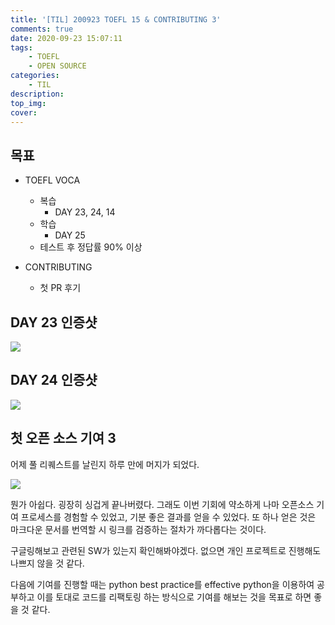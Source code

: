 ```yaml
---
title: '[TIL] 200923 TOEFL 15 & CONTRIBUTING 3'
comments: true
date: 2020-09-23 15:07:11
tags:
    - TOEFL
    - OPEN SOURCE
categories:
    - TIL
description:
top_img:
cover:
---
```

## 목표
- TOEFL VOCA 
    - 복습
        - DAY 23, 24, 14
    - 학습
        - DAY 25
    - 테스트 후 정답률 90% 이상

- CONTRIBUTING
    - 첫 PR 후기

## DAY 23 인증샷
![]({{site.img_path}}/2020-09-23-TIL-200923-TOEFL-15-CONTRIBUTIN-3/Day23.png)

## DAY 24 인증샷
![]({{site.img_path}}/2020-09-23-TIL-200923-TOEFL-15-CONTRIBUTIN-3/Day24.png)

## 첫 오픈 소스 기여 3
어제 풀 리퀘스트를 날린지 하루 만에 머지가 되었다.

![]({{site.img_path}}/2020-09-23-TIL-200923-TOEFL-15-CONTRIBUTIN-3/Merged.png)

뭔가 아쉽다. 굉장히 싱겁게 끝나버렸다.
그래도 이번 기회에 약소하게 나마 오픈소스 기여 프로세스를 경험할 수 있었고, 기분 좋은 결과를 얻을 수 있었다. 또 하나 얻은 것은 마크다운 문서를 번역할 시 링크를 검증하는 절차가 까다롭다는 것이다.

구글링해보고 관련된 SW가 있는지 확인해봐야겠다. 없으면 개인 프로젝트로 진행해도 나쁘지 않을 것 같다.

다음에 기여를 진행할 때는 python best practice를 effective python을 이용하여 공부하고 이를 토대로 코드를 리팩토링 하는 방식으로 기여를 해보는 것을 목표로 하면 좋을 것 같다.